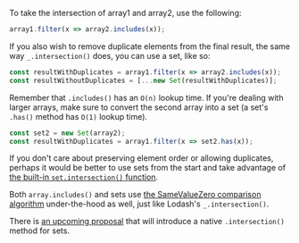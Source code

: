 To take the intersection of array1 and array2, use the following:

```javascript
array1.filter(x => array2.includes(x));
```

If you also wish to remove duplicate elements from the final result, the same way `_.intersection()` does, you can use a set, like so:

```javascript
const resultWithDuplicates = array1.filter(x => array2.includes(x));
const resultWithoutDuplicates = [...new Set(resultWithDuplicates)];
```

Remember that `.includes()` has an `O(n)` lookup time. If you're dealing with larger arrays, make sure to convert the second array into a set (a set's `.has()` method has `O(1)` lookup time).

```javascript
const set2 = new Set(array2);
const resultWithDuplicates = array1.filter(x => set2.has(x));
```

If you don't care about preserving element order or allowing duplicates, perhaps it would be better to use sets from the start and take advantage of [the built-in `set.intersection()` function](https://developer.mozilla.org/en-US/docs/Web/JavaScript/Reference/Global_Objects/Set/intersection).

Both `array.includes()` and sets use [the SameValueZero comparison algorithm](https://developer.mozilla.org/en-US/docs/Web/JavaScript/Equality_comparisons_and_sameness#same-value-zero_equality) under-the-hood as well, just like Lodash's `_.intersection()`.

There is [an upcoming proposal](https://github.com/tc39/proposal-set-methods) that will introduce a native `.intersection()` method for sets.
